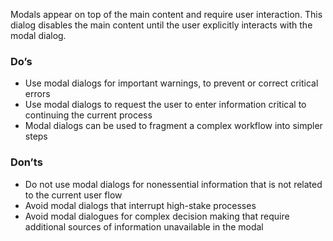 Modals appear on top of the main content and require user interaction. This dialog disables the main content until the user explicitly interacts with the modal dialog.

### Do’s
-	Use modal dialogs for important warnings, to prevent or correct critical errors
-	Use modal dialogs to request the user to enter information critical to continuing the current process
-	Modal dialogs can be used to fragment a complex workflow into simpler steps

### Don’ts
-	Do not use modal dialogs for nonessential information that is not related to the current user flow
-	Avoid modal dialogs that interrupt high-stake processes
-	Avoid modal dialogues for complex decision making that require additional sources of information unavailable in the modal
